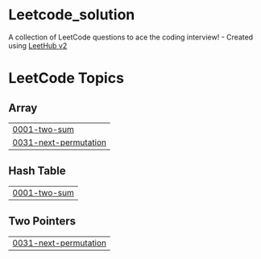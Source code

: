 # Leetcode_solution
A collection of LeetCode questions to ace the coding interview! - Created using [LeetHub v2](https://github.com/arunbhardwaj/LeetHub-2.0)

<!---LeetCode Topics Start-->
# LeetCode Topics
## Array
|  |
| ------- |
| [0001-two-sum](https://github.com/darxharsh373/Leetcode_solution/tree/master/0001-two-sum) |
| [0031-next-permutation](https://github.com/darxharsh373/Leetcode_solution/tree/master/0031-next-permutation) |
## Hash Table
|  |
| ------- |
| [0001-two-sum](https://github.com/darxharsh373/Leetcode_solution/tree/master/0001-two-sum) |
## Two Pointers
|  |
| ------- |
| [0031-next-permutation](https://github.com/darxharsh373/Leetcode_solution/tree/master/0031-next-permutation) |
<!---LeetCode Topics End-->